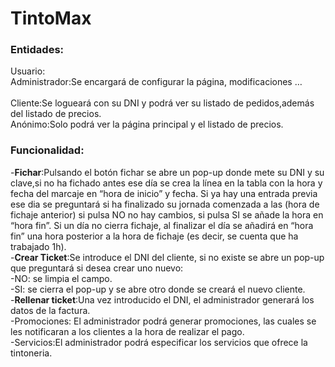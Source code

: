 # TintoMax
<h3>Entidades:</h3>

Usuario:</br>
<a size:6pt>
		Administrador:Se encargará de configurar la página, modificaciones …      </br> 		
		Cliente:Se logueará con su DNI y podrá ver su listado de pedidos,además del listado de precios.</br>
		Anónimo:Solo podrá ver la página principal y el listado de precios.</br>
</a>
<h3>Funcionalidad:</h3>
	
  -**Fichar**:Pulsando el botón fichar se abre un pop-up donde mete su DNI y su clave,si no ha fichado antes ese día se crea la línea en la tabla con la hora y fecha del marcaje en “hora de inicio” y fecha. Si ya hay una entrada previa ese dia se preguntará si ha finalizado su jornada comenzada a las (hora de fichaje anterior) si pulsa NO no hay cambios, si pulsa SI se añade la hora en “hora fin”.
  Si un día no cierra fichaje, al finalizar el día se añadirá en “hora fin” una hora posterior a la hora de fichaje (es decir, se cuenta que ha trabajado 1h).</br>
  -**Crear Ticket**:Se introduce el DNI del cliente, si no existe se abre un pop-up que preguntará si desea crear uno nuevo:</br>
    -NO: se limpia el campo.</br>
    -SI: se cierra el pop-up y se abre otro donde se creará el nuevo cliente.</br>
  -**Rellenar ticket**:Una vez introducido el DNI, el administrador generará los datos de la factura.</br>
  -Promociones: El administrador podrá generar promociones, las cuales se les notificaran a los clientes a la hora de realizar el pago.</br>
  -Servicios:El administrador podrá especificar los servicios que ofrece la tintoneria.</br>
